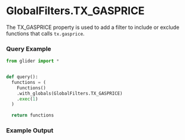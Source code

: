 # GlobalFilters.TX\_GASPRICE

The TX\_GASPRICE property is used to add a filter to include or exclude functions that calls `tx.gasprice`.&#x20;

### Query Example

```python
from glider import *


def query():
  functions = (
    Functions()
    .with_globals(GlobalFilters.TX_GASPRICE)
    .exec(1)
  )
  
  return functions
```

### Example Output

<figure><img src="../../../.gitbook/assets/Screenshot 2025-08-28 at 2.16.40 PM.png" alt=""><figcaption></figcaption></figure>
